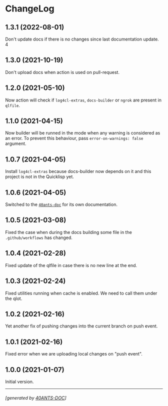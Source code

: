 <a id="x-28DOCS-2FCHANGELOG-3A-40CHANGELOG-2040ANTS-DOC-2FLOCATIVES-3ASECTION-29"></a>

# ChangeLog

<a id="x-28DOCS-2FCHANGELOG-3A-3A-7C1-2E3-2E1-7C-2040ANTS-DOC-2FLOCATIVES-3ASECTION-29"></a>

## 1.3.1 (2022-08-01)

Don't update docs if there is no changes since last documentation update. 4

<a id="x-28DOCS-2FCHANGELOG-3A-3A-7C1-2E3-2E0-7C-2040ANTS-DOC-2FLOCATIVES-3ASECTION-29"></a>

## 1.3.0 (2021-10-19)

Don't upload docs when action is used on pull-request.

<a id="x-28DOCS-2FCHANGELOG-3A-3A-7C1-2E2-2E0-7C-2040ANTS-DOC-2FLOCATIVES-3ASECTION-29"></a>

## 1.2.0 (2021-05-10)

Now action will check if `log4cl-extras`, `docs-builder` or `ngrok`
are present in `qlfile`.

<a id="x-28DOCS-2FCHANGELOG-3A-3A-7C1-2E1-2E0-7C-2040ANTS-DOC-2FLOCATIVES-3ASECTION-29"></a>

## 1.1.0 (2021-04-15)

Now builder will be runned in the mode when any warning
is considered as an error. To prevent this behaviour,
pass `error-on-warnings: false` argument. 

<a id="x-28DOCS-2FCHANGELOG-3A-3A-7C1-2E0-2E7-7C-2040ANTS-DOC-2FLOCATIVES-3ASECTION-29"></a>

## 1.0.7 (2021-04-05)

Install `log4cl-extras` because docs-builder now depends on it
and this project is not in the Quicklisp yet.

<a id="x-28DOCS-2FCHANGELOG-3A-3A-7C1-2E0-2E6-7C-2040ANTS-DOC-2FLOCATIVES-3ASECTION-29"></a>

## 1.0.6 (2021-04-05)

Switched to the [`40ants-doc`][a2c7] for its own documentation.

<a id="x-28DOCS-2FCHANGELOG-3A-3A-7C1-2E0-2E5-7C-2040ANTS-DOC-2FLOCATIVES-3ASECTION-29"></a>

## 1.0.5 (2021-03-08)

Fixed the case when during the docs building
some file in the `.github/workflows` has changed.

<a id="x-28DOCS-2FCHANGELOG-3A-3A-7C1-2E0-2E4-7C-2040ANTS-DOC-2FLOCATIVES-3ASECTION-29"></a>

## 1.0.4 (2021-02-28)

Fixed update of the qlfile in case there is no new line at the end.

<a id="x-28DOCS-2FCHANGELOG-3A-3A-7C1-2E0-2E3-7C-2040ANTS-DOC-2FLOCATIVES-3ASECTION-29"></a>

## 1.0.3 (2021-02-24)

Fixed utilities running when cache is enabled.
We need to call them under the qlot.

<a id="x-28DOCS-2FCHANGELOG-3A-3A-7C1-2E0-2E2-7C-2040ANTS-DOC-2FLOCATIVES-3ASECTION-29"></a>

## 1.0.2 (2021-02-16)

Yet another fix of pushing changes into the current branch on push event.

<a id="x-28DOCS-2FCHANGELOG-3A-3A-7C1-2E0-2E1-7C-2040ANTS-DOC-2FLOCATIVES-3ASECTION-29"></a>

## 1.0.1 (2021-02-16)

Fixed error when we are uploading local changes on "push event".

<a id="x-28DOCS-2FCHANGELOG-3A-3A-7C1-2E0-2E0-7C-2040ANTS-DOC-2FLOCATIVES-3ASECTION-29"></a>

## 1.0.0 (2021-01-07)

Initial version.


[a2c7]: https://40ants.com/doc/#x-28-23A-28-2810-29-20BASE-CHAR-20-2E-20-2240ants-doc-22-29-20ASDF-2FSYSTEM-3ASYSTEM-29

* * *
###### [generated by [40ANTS-DOC](https://40ants.com/doc/)]

